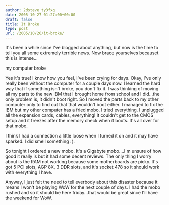 ```yaml
---
author: 2dsteve_ty3fxq
date: 2005-10-27 01:27:00+00:00
draft: false
title: It Broke
type: post
url: /2005/10/26/it-broke/
---
```


It's been a while since I've blogged about anything, but now is the time to tell you all some extremely terrible news. Now brace yourselves becauset this is intense...

my computer broke

Yes it's true! I know how you feel, I've been crying for days. Okay, I've only really been without the computer for a couple days now. I learned the hard way that if something isn't broke, you don't fix it. I was thinking of moving all my parts to the new IBM that I brought home from school and I did...the only problem is, it didn't boot right. So I moved the parts back to my other computer only to find out that that wouldn't boot either. I managed to fix the IBM but my other computer has a fried mobo. I tried everything. I unplugged all the expansion cards, cables, everything! It couldn't get to the CMOS setup and it freezes after the memory check when it boots. It's all over for that mobo.

I think I had a connection a little loose when I turned it on and it may have sparked. I did smell something :( .

So tonight I ordered a new mobo. It's a Gigabyte mobo....I'm unsure of how good it really is but it had some decent reviews. The only thing I worry about is the RAM not working because some motherboards are picky. It's got 5 PCI slots, AGP 8X, 3 DDR slots, and it's  socket 478 so it should work with everything I have.

Anyway, I just felt the need to tell everbody about this disaster because it means I won't be playing WoW for the next couple of days. I had the mobo rushed and so it should be here friday...that would be great since I'll have the weekend for WoW.
